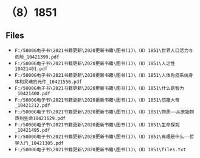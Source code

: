 # （8）1851

## Files

- `F:/5000G电子书\2021书籍更新\2020更新书籍\图书(1)\（8）1851\世界人口活力与危险_10421399.pdf`
- `F:/5000G电子书\2021书籍更新\2020更新书籍\图书(1)\（8）1851\人之性10421401.pdf`
- `F:/5000G电子书\2021书籍更新\2020更新书籍\图书(1)\（8）1851\人体免疫系统身体和灵魂的元件_10421556.pdf`
- `F:/5000G电子书\2021书籍更新\2020更新书籍\图书(1)\（8）1851\什么是智力_10421400.pdf`
- `F:/5000G电子书\2021书籍更新\2020更新书籍\图书(1)\（8）1851\恺撒大帝_10421212.pdf`
- `F:/5000G电子书\2021书籍更新\2020更新书籍\图书(1)\（8）1851\物质——从原始物质到生命10421629.pdf`
- `F:/5000G电子书\2021书籍更新\2020更新书籍\图书(1)\（8）1851\生命探究_10421495.pdf`
- `F:/5000G电子书\2021书籍更新\2020更新书籍\图书(1)\（8）1851\真理是什么——哲学入门_10421305.pdf`
- `F:/5000G电子书\2021书籍更新\2020更新书籍\图书(1)\（8）1851\files.txt`
